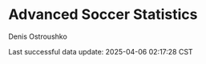 # Advanced Soccer Statistics
Denis Ostroushko

<!-- gfm -->

Last successful data update: 2025-04-06 02:17:28 CST
